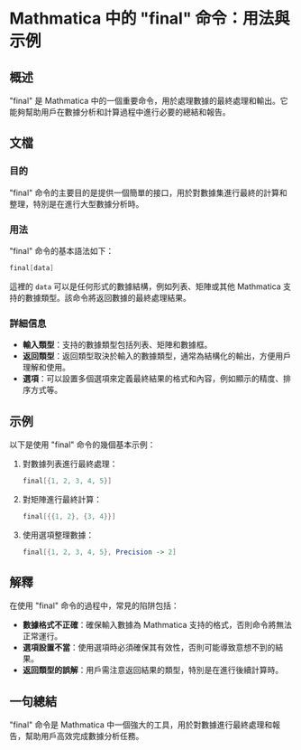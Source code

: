 <!--
Meta Description: # Mathmatica 中的 "final" 命令：用法與示例 ## 概述 "final" 是 Mathmatica 中的一個重要命令，用於處理數據的最終處理和輸出。它能夠幫助用戶在數據分析和計算過程中進行必要的總結和報告。 ## 文檔 ### 目的 "final" 命令的主要目的是提供一個簡單的...
Meta Keywords: final, mathmatica, mathematica, data, 用法與示例
-->

# Mathmatica 中的 "final" 命令：用法與示例

## 概述
"final" 是 Mathmatica 中的一個重要命令，用於處理數據的最終處理和輸出。它能夠幫助用戶在數據分析和計算過程中進行必要的總結和報告。

## 文檔
### 目的
"final" 命令的主要目的是提供一個簡單的接口，用於對數據集進行最終的計算和整理，特別是在進行大型數據分析時。

### 用法
"final" 命令的基本語法如下：
```mathematica
final[data]
```
這裡的 `data` 可以是任何形式的數據結構，例如列表、矩陣或其他 Mathmatica 支持的數據類型。該命令將返回數據的最終處理結果。

### 詳細信息
- **輸入類型**：支持的數據類型包括列表、矩陣和數據框。
- **返回類型**：返回類型取決於輸入的數據類型，通常為結構化的輸出，方便用戶理解和使用。
- **選項**：可以設置多個選項來定義最終結果的格式和內容，例如顯示的精度、排序方式等。

## 示例
以下是使用 "final" 命令的幾個基本示例：

1. 對數據列表進行最終處理：
   ```mathematica
   final[{1, 2, 3, 4, 5}]
   ```

2. 對矩陣進行最終計算：
   ```mathematica
   final[{{1, 2}, {3, 4}}]
   ```

3. 使用選項整理數據：
   ```mathematica
   final[{1, 2, 3, 4, 5}, Precision -> 2]
   ```

## 解釋
在使用 "final" 命令的過程中，常見的陷阱包括：
- **數據格式不正確**：確保輸入數據為 Mathmatica 支持的格式，否則命令將無法正常運行。
- **選項設置不當**：使用選項時必須確保其有效性，否則可能導致意想不到的結果。
- **返回類型的誤解**：用戶需注意返回結果的類型，特別是在進行後續計算時。

## 一句總結
"final" 命令是 Mathmatica 中一個強大的工具，用於對數據進行最終處理和報告，幫助用戶高效完成數據分析任務。
